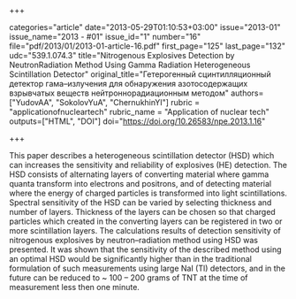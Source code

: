 +++

categories="article"
date="2013-05-29T01:10:53+03:00"
issue="2013-01"
issue_name="2013 - #01"
issue_id="1"
number="16"
file="pdf/2013/01/2013-01-article-16.pdf"
first_page="125"
last_page="132"
udc="539.1.074.3"
title="Nitrogenous Explosives Detection by NeutronRadiation Method Using Gamma Radiation Heterogeneous Scintillation Detector"
original_title="Гетерогенный сцинтилляционный детектор гама–излучения для обнаружения азотосодержащих взрывчатых веществ нейтроннорадиационным методом"
authors=["YudovAA", "SokolovYuA", "ChernukhinYI"]
rubric = "applicationofnucleartech"
rubric_name = "Application of nuclear tech"
outputs=["HTML", "DOI"]
doi="https://doi.org/10.26583/npe.2013.1.16"

+++

This paper describes a heterogeneous scintillation detector (HSD) which can increases the sensitivity and reliability of explosives (HE) detection. The HSD consists of alternating layers of converting material where gamma quanta transform into electrons and positrons, and of detecting material where the energy of charged particles is transformed into light scintillations. Spectral sensitivity of the HSD can be varied by selecting thickness and number of layers. Thickness of the layers can be chosen so that charged particles which created in the converting layers can be registered in two or more scintillation layers. The calculations results of detection sensitivity of nitrogenous explosives by neutron–radiation method using HSD was presented. It was shown that the sensitivity of the described method using an optimal HSD would be significantly higher than in the traditional formulation of such measurements using large NaI (Tl) detectors, and in the future can be reduced to ~ 100 – 200 grams of TNT at the time of measurement less then one minute.